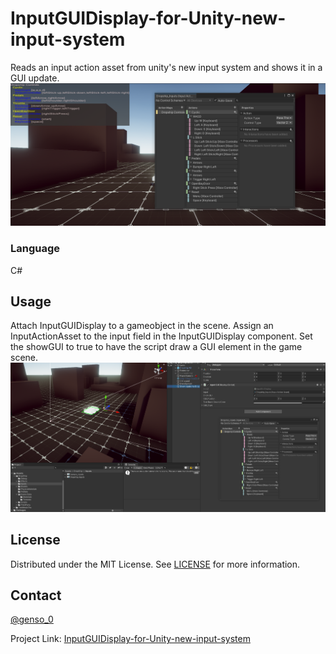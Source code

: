 # InputGUIDisplay-for-Unity-new-input-system
Reads an input action asset from unity's new input system and shows it in a GUI update.
![alt text](https://github.com/Genso-0/InputGUIDisplay-for-Unity-new-input-system/blob/master/NewInputSystemToGUIExample.PNG)
### Language
C#

## Usage
 Attach InputGUIDisplay to a gameobject in the scene.
 Assign an InputActionAsset to the input field in the InputGUIDisplay component. 
 Set the showGUI to true to have the script draw a GUI element in the game scene. 
 ![alt text](https://github.com/Genso-0/InputGUIDisplay-for-Unity-new-input-system/blob/master/InputGUIExample.PNG)
<!-- LICENSE -->
## License

Distributed under the MIT License. See [LICENSE](https://github.com/Genso-0/InputGUIDisplay-for-Unity-new-input-system/blob/master/LICENSE) for more information.

<!-- CONTACT -->
## Contact

[@genso_0](https://twitter.com/genso_0)

Project Link: [InputGUIDisplay-for-Unity-new-input-system](https://github.com/Genso-0/InputGUIDisplay-for-Unity-new-input-system)
